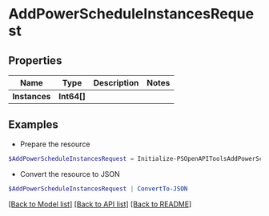# AddPowerScheduleInstancesRequest
## Properties

Name | Type | Description | Notes
------------ | ------------- | ------------- | -------------
**Instances** | **Int64[]** |  | 

## Examples

- Prepare the resource
```powershell
$AddPowerScheduleInstancesRequest = Initialize-PSOpenAPIToolsAddPowerScheduleInstancesRequest  -Instances null
```

- Convert the resource to JSON
```powershell
$AddPowerScheduleInstancesRequest | ConvertTo-JSON
```

[[Back to Model list]](../README.md#documentation-for-models) [[Back to API list]](../README.md#documentation-for-api-endpoints) [[Back to README]](../README.md)

